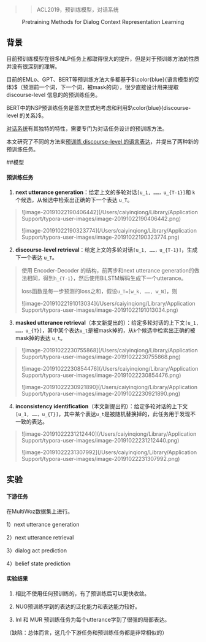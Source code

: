 > > ACL2019，预训练模型，对话系统

<center>Pretraining Methods for Dialog Context Representation Learning</center>

## 背景

目前预训练模型在很多NLP任务上都取得很大的提升，但是对于预训练方法的性质并没有很深刻的理解。

目前的EMLo、GPT、BERT等预训练方法大多都基于$\color{blue}{语言模型的变体}$（预测前一个词，下一个词，被mask的词），很少直接设计用来提取 discourse-level 信息的的预训练任务。 

BERT中的NSP预训练任务是首次显式地考虑和利用$\color{blue}{discourse-level 的关系}$。



<u>对话系统</u>有其独特的特性，需要专门为对话任务设计的预训练方法。

本文研究了不同的方法来<u>预训练 discourse-level 的语言表达</u>，并提出了两种新的预训练任务。



##模型

#### 预训练任务

1) **next utterance generation**：给定上文的多轮对话`[u_1, ……，u_{T-1}]`和 `k` 个候选，从候选中检索出正确的下一个表达 `u_T`。

> ![image-20191022190406442](/Users/caiyinqiong/Library/Application Support/typora-user-images/image-20191022190406442.png)
>
> 
>
> ![image-20191022190323774](/Users/caiyinqiong/Library/Application Support/typora-user-images/image-20191022190323774.png)



2) **discourse-level retrieval**：给定上文的多轮对话`[u_1, ……，u_{T-1}]`，生成下一个表达 `u_T`。

> 使用 Encoder-Decoder 的结构，前两步和next utterance generation的做法相同，得到`h_{T-1}`，然后使用BiLSTM解码生成下一个utterance。
>
> 
>
> loss函数是每一步预测的loss之和，假设`u_T=[w_k, ……, w_N]`，则
>
> ![image-20191022191013034](/Users/caiyinqiong/Library/Application Support/typora-user-images/image-20191022191013034.png)



3) **masked utterance retrieval**（本文新提出的）：给定多轮对话的上下文`[u_1, ……，u_{T}]`，其中某个表达`u_t`是被mask掉的，从`k`个候选中检索出正确的被mask掉的表达 `u_t`。

> ![image-20191022230755868](/Users/caiyinqiong/Library/Application Support/typora-user-images/image-20191022230755868.png)
>
> 
>
> ![image-20191022230854476](/Users/caiyinqiong/Library/Application Support/typora-user-images/image-20191022230854476.png)
>
> 
>
> ![image-20191022230921890](/Users/caiyinqiong/Library/Application Support/typora-user-images/image-20191022230921890.png)



4) **inconsistency identification**（本文新提出的）：给定多轮对话的上下文`[u_1, ……，u_{T}]`，其中某个表达`u_t`是被随机替换掉的，此任务用于发现不一致的表达。

>![image-20191022231212440](/Users/caiyinqiong/Library/Application Support/typora-user-images/image-20191022231212440.png)
>
>
>
>![image-20191022231307992](/Users/caiyinqiong/Library/Application Support/typora-user-images/image-20191022231307992.png)



## 实验

#### 下游任务

在MultiWoz数据集上进行。

1）next utterance generation

2）next utterance retrieval 

3）dialog act prediction

4）belief state prediction

#### 实验结果

1. 相比不使用任何预训练的，有了预训练后可以更快收敛。
2. NUG预训练学到的表达的泛化能力和表达能力较好。

3. InI 和 MUR 预训练任务为每个utterance学到了很强的局部表达。

（缺陷：总体而言，这几个下游任务和预训练任务都是非常相似的）

